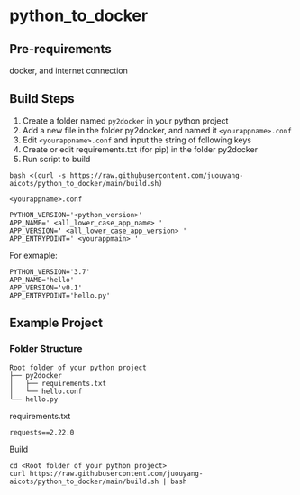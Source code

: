 # python_to_docker

## Pre-requirements 
docker, and internet connection 

## Build Steps

1. Create a folder named `py2docker` in your python project 
2. Add a new file in the folder py2docker, and named it `<yourappname>.conf`
3. Edit `<yourappname>.conf` and input the string of following keys
4. Create or edit requirements.txt (for pip) in the folder py2docker
5. Run script to build
```
bash <(curl -s https://raw.githubusercontent.com/juouyang-aicots/python_to_docker/main/build.sh)
```

`<yourappname>.conf`
``` 
PYTHON_VERSION='<python_version>' 
APP_NAME=' <all_lower_case_app_name> ' 
APP_VERSION=' <all_lower_case_app_version> ' 
APP_ENTRYPOINT=' <yourappmain> ' 
``` 
For exmaple: 
``` 
PYTHON_VERSION='3.7' 
APP_NAME='hello' 
APP_VERSION='v0.1' 
APP_ENTRYPOINT='hello.py' 
``` 


## Example Project 
### Folder Structure 

```
Root folder of your python project 
├── py2docker 
│   ├── requirements.txt 
│   └── hello.conf 
└── hello.py 
 ```
 
requirements.txt 
```
requests==2.22.0 
```

Build 

```
cd <Root folder of your python project>
curl https://raw.githubusercontent.com/juouyang-aicots/python_to_docker/main/build.sh | bash
```

